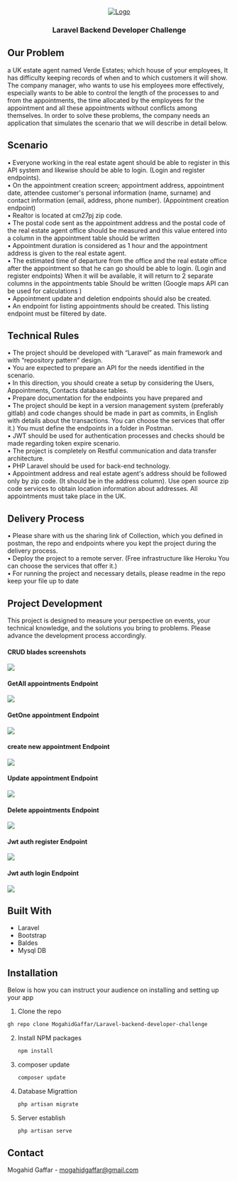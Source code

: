 
<!-- PROJECT LOGO -->
<br />
<div align="center">
  <a href="#">
    <img src="https://github.com/MogahidGaffar/Laravel-backend-developer-challenge/blob/main/public/img/laravel_challenge.png" alt="Logo" >
  </a>

  <h3 align="center">Laravel Backend Developer Challenge  </h3>


</div>



## Our Problem
a UK estate agent named Verde Estates; which house of your employees,
It has difficulty keeping records of when and to which customers it will show. The company
manager, who wants to use his employees more effectively, especially wants to be able to
control the length of the processes to and from the appointments, the time allocated by the
employees for the appointment and all
these appointments without conflicts among themselves.
In order to solve these problems, the company needs an application that simulates the
scenario that we will describe in detail below.


## Scenario

• Everyone working in the real estate agent should be able to register in this API system
and likewise should be able to login. (Login and register endpoints). </br>
• On the appointment creation screen; appointment address, appointment date, attendee
customer's personal information (name, surname) and contact information (email,
address, phone number). (Appointment creation endpoint)</br>
• Realtor is located at cm27pj zip code.</br>
• The postal code sent as the appointment address and the postal code of the real estate
agent office should be measured and this value entered into a column in the
appointment table should be written</br>
• Appointment duration is considered as 1 hour and the appointment address is given to
the real estate agent.</br>
• The estimated time of departure from the office and the real estate office after the
appointment so that he can go should be able to login. (Login and register endpoints)
When it will be available, it will return to 2 separate columns in the appointments
table Should be written (Google maps API can be used for calculations ) </br>
• Appointment update and deletion endpoints should also be created.</br>
• An endpoint for listing appointments should be created. This listing endpoint must be
filtered by date.</br>


## Technical Rules

• The project should be developed with “Laravel” as main framework and
with “repository pattern” design.</br>
• You are expected to prepare an API for the needs identified in the scenario.</br>
• In this direction, you should create a setup by considering the Users,
Appointments, Contacts database tables.</br>
• Prepare documentation for the endpoints you have prepared and</br>
• The project should be kept in a version management system (preferably gitlab)
and code changes should be made in part as commits, in English with details
about the transactions. You can choose the services that offer it.) You must
define the endpoints in a folder in Postman.</br>
• JWT should be used for authentication processes and checks should be made
regarding token expire scenario. </br>
• The project is completely on Restful communication and data transfer
architecture.</br>
• PHP Laravel should be used for back-end technology. </br>
• Appointment address and real estate agent's address should be followed only by
zip code. (It should be in the address column). Use open source zip code
services to obtain location information about addresses. All appointments must
take place in the UK. </br>


## Delivery Process

• Please share with us the sharing link of Collection, which you defined in
postman, the repo and endpoints where you kept the project during the delivery
process.</br>
• Deploy the project to a remote server. (Free infrastructure like Heroku You can
choose the services that offer it.)</br>
• For running the project and necessary details, please readme in the repo keep
your file up to date</br>

## Project Development
This project is designed to measure your perspective on events, your
technical knowledge, and the solutions you bring to problems. Please advance the
development process accordingly.


#### CRUD blades screenshots

<img src="https://github.com/MogahidGaffar/Laravel-backend-developer-challenge/blob/main/public/img/crud_screenshoots.png" />


#### GetAll appointments Endpoint 

<img src="https://github.com/MogahidGaffar/Laravel-backend-developer-challenge/blob/main/public/img/1.PNG" />

#### GetOne appointment Endpoint 

<img src="https://github.com/MogahidGaffar/Laravel-backend-developer-challenge/blob/main/public/img/2.PNG" />


#### create new  appointment Endpoint 

<img src="https://github.com/MogahidGaffar/Laravel-backend-developer-challenge/blob/main/public/img/3.PNG" />


#### Update appointment Endpoint 

<img src="https://github.com/MogahidGaffar/Laravel-backend-developer-challenge/blob/main/public/img/4.PNG" />


#### Delete appointments Endpoint 

<img src="https://github.com/MogahidGaffar/Laravel-backend-developer-challenge/blob/main/public/img/5.PNG" />


#### Jwt auth register Endpoint 

<img src="https://github.com/MogahidGaffar/Laravel-backend-developer-challenge/blob/main/public/img/6.PNG" />


#### Jwt auth login Endpoint 

<img src="https://github.com/MogahidGaffar/Laravel-backend-developer-challenge/blob/main/public/img/7.PNG" />



##  Built With

* Laravel
* Bootstrap
* Baldes
* Mysql DB


<!-- GETTING STARTED -->
## Installation

Below is how you can instruct your audience on installing and setting up your app

 1. Clone the repo
   ```sh
gh repo clone MogahidGaffar/Laravel-backend-developer-challenge
   ```
2. Install NPM packages
   ```sh
   npm install
   ```
3. composer update
   ```sh
   composer update
   ```

3. Database Migrattion
   ```sh
   php artisan migrate
   ```
 
3. Server establish
   ```sh
   php artisan serve
   ```


## Contact

Mogahid Gaffar -  mogahidgaffar@gmail.com


